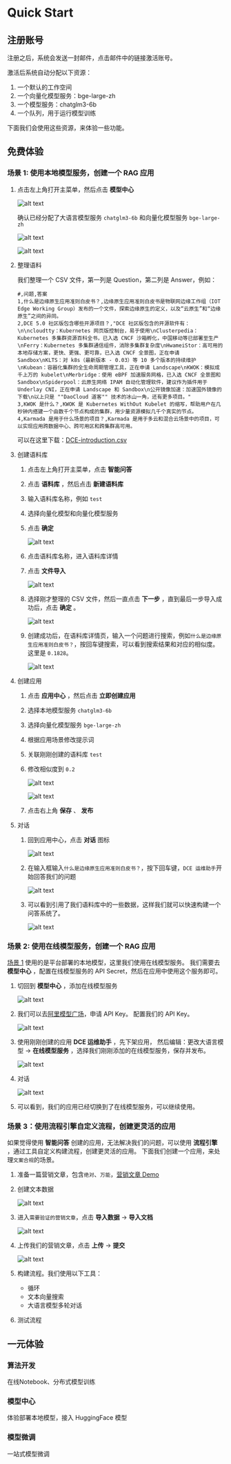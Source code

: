 # Quick Start

## 注册账号

注册之后，系统会发送一封邮件，点击邮件中的链接激活账号。

激活后系统自动分配以下资源：

1. 一个默认的工作空间
2. 一个向量化模型服务：bge-large-zh
3. 一个模型服务：chatglm3-6b
4. 一个队列，用于运行模型训练

下面我们会使用这些资源，来体验一些功能。

## 免费体验

### 场景 1: 使用本地模型服务，创建一个 RAG 应用

1. 点击左上角打开主菜单，然后点击 **模型中心**

    ![alt text](./images/image-4.png)

    确认已经分配了大语言模型服务 `chatglm3-6b` 和向量化模型服务 `bge-large-zh`

    ![alt text](./images/image-2.png)

    ![alt text](./images/image-1.png)

2. 整理语料

    我们整理一个 CSV 文件，第一列是 Question，第二列是 Answer，例如：

    ```csv
    #,问题,答案
    1,什么是边缘原生应用准则白皮书？,边缘原生应用准则白皮书是物联网边缘工作组（IOT Edge Working Group）发布的一个文件，探索边缘原生的定义，以及“云原生”和“边缘原生”之间的异同。
    2,DCE 5.0 社区版包含哪些开源项目？,"DCE 社区版包含的开源软件有：\n\ncloudtty：Kubernetes 网页版控制台，易于使用\nClusterpedia：Kubernetes 多集群资源百科全书，已入选 CNCF 沙箱孵化，中国移动等已部署至生产\nFerry：Kubernetes 多集群通信组件，消除多集群复杂度\nHwameiStor：高可用的本地存储方案，更快、更强、更可靠，已入选 CNCF 全景图，正在申请 Sandbox\nKLTS：对 k8s（最新版本 - 0.03）等 10 多个版本的持续维护\nKubean：容器化集群的全生命周期管理工具，正在申请 Landscape\nKWOK：模拟成千上万的 kubelet\nMerbridge：使用 eBPF 加速服务网格，已入选 CNCF 全景图和 Sandbox\nSpiderpool：云原生网络 IPAM 自动化管理软件，建议作为插件用于 Underlay CNI，正在申请 Landscape 和 Sandbox\n公开镜像加速：加速国外镜像的下载\n以上只是 ""DaoCloud 道客"" 技术的冰山一角，还有更多项目。"
    3,KWOK 是什么？,KWOK 是 Kubernetes WithOut Kubelet 的缩写，帮助用户在几秒钟内搭建一个由数千个节点构成的集群，用少量资源模拟几千个真实的节点。
    4,Karmada 是用于什么场景的项目？,Karmada 是用于多云和混合云场景中的项目，可以实现应用跨数据中心、跨可用区和跨集群高可用。
    ```

    可以在这里下载：[DCE-introduction.csv](images/DCE-introduction.csv)

3. 创建语料库

    1. 点击左上角打开主菜单，点击 **智能问答**
    2. 点击 **语料库** ，然后点击 **新建语料库**
    3. 输入语料库名称，例如 `test`
    4. 选择向量化模型和向量化模型服务
    5. 点击 **确定**

        ![alt text](./images/image-7.png)
       
    6. 点击语料库名称，进入语料库详情
    7. 点击 **文件导入**

        ![alt text](./images/image-8.png)
       
    8. 选择刚才整理的 CSV 文件，然后一直点击 **下一步** ，直到最后一步导入成功后，点击 **确定** 。

        ![alt text](./images/image-10.png)

    9. 创建成功后，在语料库详情页，输入一个问题进行搜索，例如`什么是边缘原生应用准则白皮书？`，按回车键搜索，可以看到搜索结果和对应的相似度。这里是 `0.1828`。

        ![alt text](./images/image-16.png)

4. 创建应用

    1. 点击 **应用中心** ，然后点击 **立即创建应用**
    2. 选择本地模型服务 `chatglm3-6b`
    3. 选择向量化模型服务 `bge-large-zh`
    4. 根据应用场景修改提示词
    5. 关联刚刚创建的语料库 `test`
    6. 修改相似度到 `0.2`

        ![alt text](./images/image-13.png)
       
        ![alt text](./images/image-14.png)
      
    7. 点击右上角 **保存** 、 **发布**

5. 对话

    1. 回到应用中心，点击 **对话** 图标

        ![alt text](./images/image-15.png)
       
    2. 在输入框输入`什么是边缘原生应用准则白皮书？`，按下回车键，`DCE 运维助手`开始回答我们的问题

        ![alt text](./images/image-17.png)
       
    3. 可以看到引用了我们语料库中的一些数据，这样我们就可以快速构建一个问答系统了。

        ![alt text](./images/image-18.png)

### 场景 2: 使用在线模型服务，创建一个 RAG 应用

[场景 1](#1-rag) 使用的是平台部署的本地模型，这里我们使用在线模型服务。
我们需要去 **模型中心** ，配置在线模型服务的 API Secret，然后在应用中使用这个服务即可。

1. 切回到 **模型中心** ，添加在线模型服务
   
    ![alt text](./images/image-19.png)

1. 我们可以去[阿里模型广场](https://bailian.console.aliyun.com/?spm=5176.28326591.0.0.40f76ee1iAOVmY#/model-market)，申请 API Key。
   配置我们的 API Key。

    ![alt text](./images/image-20.png)
   
1. 使用刚刚创建的应用 **DCE 运维助手** ，先下架应用，
   然后编辑：更改大语言模型 -> **在线模型服务** ，选择我们刚刚添加的在线模型服务，保存并发布。

    ![alt text](./images/image-21.png)

1. 对话

    ![alt text](./images/image-22.png)

1. 可以看到，我们的应用已经切换到了在线模型服务，可以继续使用。

### 场景 3：使用流程引擎自定义流程，创建更灵活的应用

如果觉得使用 **智能问答** 创建的应用，无法解决我们的问题，可以使用 **流程引擎** ，通过工具自定义构建流程，创建更灵活的应用。
下面我们创建一个应用，来处理`文案合规`的场景。

1. 准备一篇营销文章，包含`绝对`、`万能`，[营销文章 Demo](images/marketing-demo.txt)
1. 创建文本数据

    ![alt text](./images/image-23.png)
   
1. 进入`需要验证的营销文章`，点击 **导入数据** -> **导入文档**

    ![alt text](./images/image-25.png)
   
1. 上传我们的营销文章，点击 **上传** -> **提交**

    ![alt text](./images/image-27.png)
   
1. 构建流程。我们使用以下工具：
  
    - 循环
    - 文本向量搜索
    - 大语言模型多轮对话

1. 测试流程

## 一元体验

### 算法开发

在线Notebook、分布式模型训练

### 模型中心

体验部署本地模型，接入 HuggingFace 模型

### 模型微调

一站式模型微调
